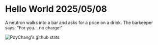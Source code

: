 # Hello World 2025/05/08

A neutron walks into a bar and asks for a price on a drink.
The barkeeper says: "For you... no charge!"

![PoyChang's github stats](https://github-readme-stats.vercel.app/api?username=poychang&show_icons=true&theme=dracula)
